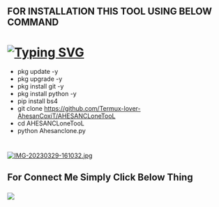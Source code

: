 ## FOR INSTALLATION THIS TOOL USING BELOW COMMAND
# [![Typing SVG](https://readme-typing-svg.demolab.com?font=Fira+Code&size=30&pause=1000&color=76FFA3&width=435&lines=%F0%9F%98%88FaCEBooK+CLONING+TOOL%F0%9F%91%BF)](https://git.io/typing-svg)


- pkg update -y
- pkg upgrade -y
- pkg install git -y
- pkg install python -y
- pip install bs4
- git clone https://github.com/Termux-lover-AhesanCoxiT/AHESANCLoneTooL
- cd AHESANCLoneTooL 
- python Ahesanclone.py
#

[![IMG-20230329-161032.jpg](https://i.postimg.cc/vBP0LKVg/IMG-20230329-161032.jpg)](https://postimg.cc/WFkmsXST)


## For Connect Me Simply Click Below Thing

### <p align="left">
  <a href="https://www.facebook.com/profile.php?id=100090225054162" target="_blank"><img src="https://img.shields.io/badge/PAGE-It'z--AHESAN-green?style=for-the-badge&logo=page"></a>
